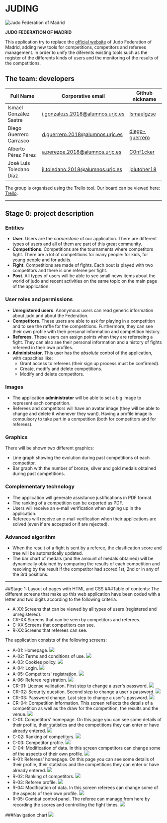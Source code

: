 # JUDING
![Judo Federation of Madrid](documentation_imgs/judoFederationLogo.png "Judo Federation of Madrid")

**JUDO FEDERATION OF MADRID**

This application try to replace the [official website](https://www.fmjudo.es/) of Judo Federation of Madrid, adding new tools for competitions, competitors and referees management. In order to unify the diferents existing tools such as the register of the differents kinds of users and the monitoring of the results of the competitions.

## The team: developers
| Full Name | Corporative email | Github nickname |
| - | - | - |
| Ismael González Sastre | i.gonzalezs.2018@alumnos.urjc.es | [Ismaelgzse](https://github.com/Ismaelgzse) |
| Diego Guerrero Carrasco | d.guerrero.2018@alumnos.urjc.es | [diego-guerrero](https://github.com/diego-guerrero) |
| Alberto Pérez Pérez | a.perezpe.2018@alumnos.urjc.es | [C0nf1cker](https://github.com/C0nf1cker)  |
| José Luis Toledano Díaz | jl.toledano.2018@alumnos.urjc.es | [jolutoher18](https://github.com/jolutoher18) |

The group is organised using the Trello tool. Our board can be viewed here: [Trello](https://trello.com/b/rGpiD6eO/daw-grupo-2).

___

## Stage 0: project description
### Entities
* **User**. Users are the *cornerstone* of our application. There are different types of users and all of them are part of this great community.
* **Competitions**. Competitions are the tournaments where competitors fight. There are a lot of competitions for many people: for kids, for young people and for adults.
* **Fight**. Competitions are made of fights. Each bout is played with two competitors and there is one referee per fight.
* **Post**. All types of users will be able to see small news items about the world of judo and recent activities on the same topic on the main page of the application.

### User roles and permissions
* **Unregistered users**. Anonymous users can read generic information about judo and about the Federation.
* **Competitors**. These users are able to ask for playing in a competition and to see the raffle for the competitions. Furthermore, they can see their own profile with their personal information and competition history.
* **Referees**. These users can assign points when they are refereeing a fight. They can also see their personal information and a history of fights refereed in their own profiles.
* **Administrator**. This user has the *absolute* control of the application, with capacities like:
    * Grant access to referees (their sign up process must be confirmed).
    * Create, modify and delete competitions.
    * Modify and delete competitors.

### Images
* The application **administrator** will be able to set a big image to represent each competition.
* Referees and competitors will have an avatar image (they will be able to change and delete it whenever they want). Having a profile image is compulsory to take part in a competition (both for competitors and for referees).

### Graphics
There will be shown two different graphics:
* Line graph showing the evolution during past competitions of each competitor.
* Bar graph with the number of bronze, silver and gold medals obtained during past competitions.

### Complementary technology
* The application will generate assistance justifications in PDF format.
* The ranking of a competition can be exported as PDF.
* Users will receive an e-mail verification when signing up in the application.
* Referees will receive an e-mail verification when their applications are solved (even if are accepted or if are rejected).

### Advanced algorithm
* When the result of a fight is sent by a referee, the clasification score and tree will be automatically updated.
* The bar chart of medals (and the amount of medals obtained) will be dynamically obtained by comparing the results of each competition and resolving by the result if the competitor had scored 1st, 2nd or in any of the 3rd positions.

---

##Stage 1: Layout of pages with HTML and CSS 
###Table of contents:
The different screens that make up this web application have been coded with a letter and two digits according to the following criteria.
* A-XX:Screens that can be viewed by all types of users (registered and unregistered).
* CR-XX:Screens that can be seen by competitors and referees.
* C-XX:Screens that competitors can see.
* R-XX:Screens that referees can see.

The application consists of the following screens:
* A-01: Homepage.
  ![](frontend/assets/img/navegationDiagram/A-01.png)
* A-02: Terms and conditions of use.
  ![](frontend/assets/img/navegationDiagram/A-02.png)
* A-03: Cookies policy.
  ![](frontend/assets/img/navegationDiagram/A-03.png)
* A-04: Login.
  ![](frontend/assets/img/navegationDiagram/A-04.png)
* A-05: Competitors' registration.
  ![](frontend/assets/img/navegationDiagram/A-05.png)
* A-06: Referee registration.
  ![](frontend/assets/img/navegationDiagram/A-06.png)
* CR-01: License validation. First step to change a user's password.
  ![](frontend/assets/img/navegationDiagram/CR-01.png)
* CR-02: Security question. Second step to change a user's password.
  ![](frontend/assets/img/navegationDiagram/CR-02.png)
* CR-03: Password change. Last step to change a user's password.
  ![](frontend/assets/img/navegationDiagram/CR-03.png)
* CR-04: Competition information. This screen reflects the details of a competition as well as the draw for the competition, the results and the venue.
  ![](frontend/assets/img/navegationDiagram/CR-04.png)
* C-01: Competitors' homepage. On this page you can see some details of their profile, their statistics and the competitions they can enter or have already entered.
  ![](frontend/assets/img/navegationDiagram/C-01.png)
* C-02: Ranking of competitors.
  ![](frontend/assets/img/navegationDiagram/C-02.png)
* C-03: Competitor profile.
  ![](frontend/assets/img/navegationDiagram/C-03.png)
* C-04: Modification of data. In this screen competitors can change some of the aspects of their own profile.
  ![](frontend/assets/img/navegationDiagram/C-04.png)
* R-01: Referees' homepage. On this page you can see some details of their profile, their statistics and the competitions they can enter or have already entered.
  ![](frontend/assets/img/navegationDiagram/R-01.png)
* R-02: Ranking of competitors.
  ![](frontend/assets/img/navegationDiagram/R-02.png)
* R-03: Referee profile.
  ![](frontend/assets/img/navegationDiagram/R-03.png)
* R-04: Modification of data. In this screen referees can change some of the aspects of their own profile.
  ![](frontend/assets/img/navegationDiagram/R-04.png)
* R-05: Combat control panel. The referee can manage from here by recording the scores and controlling the fight times.
  ![](frontend/assets/img/navegationDiagram/R-05.png)
  
###Navigation chart
![](frontend/assets/img/navegationDiagram/navigationDiagram.png)